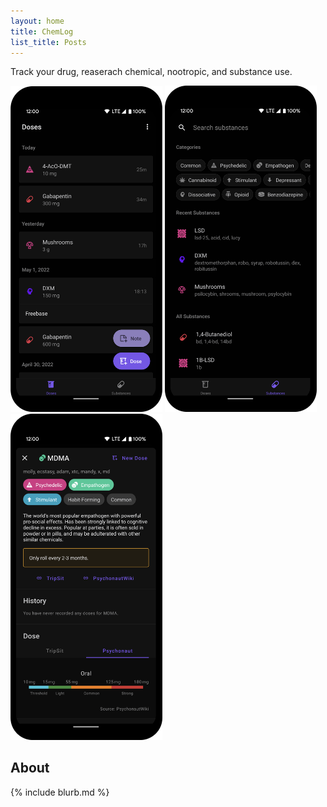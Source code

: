 ```yaml
---
layout: home
title: ChemLog
list_title: Posts
---
```


Track your drug, reaserach chemical, nootropic, and substance use.

<a href="/screenshots/Screenshot01.png"><img width="243" src="screenshots/Screenshot01.png"></a> <a href="/screenshots/Screenshot02.png"><img width="243" src="screenshots/Screenshot02.png"></a> <a href="/screenshots/Screenshot06.png"><img width="243" src="screenshots/Screenshot06.png"></a>




## About

{% include blurb.md %}

